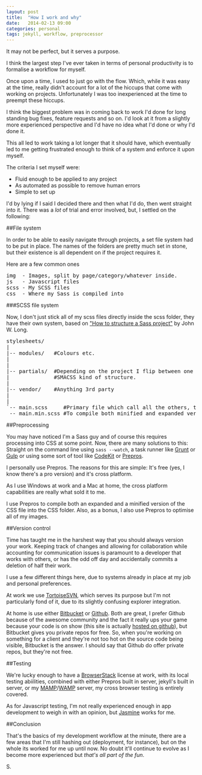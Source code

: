 ```yaml
---
layout: post
title:  "How I work and why"
date:   2014-02-13 09:00
categories: personal
tags: jekyll, workflow, preprocessor
---
```

<p class="post__excerpt">It may not be perfect, but it serves a purpose.</p>

<section>

I think the largest step I've ever taken in terms of personal productivity is to formalise a workflow for myself.

Once upon a time, I used to just go with the flow. Which, while it was easy at the time, really didn't account for a lot of the hiccups that come with working on projects. Unfortunately I was too inexperienced at the time to preempt these hiccups.

I think the biggest problem was in coming back to work I'd done for long standing bug fixes, feature requests and so on. I'd look at it from a slightly more experienced perspective and I'd have no idea what I'd done or why I'd done it. 

This all led to work taking a lot longer that it should have, which eventually led to me getting frustrated enough to think of a system and enforce it upon myself.

The criteria I set myself were:

* Fluid enough to be applied to any project
* As automated as possible to remove human errors
* Simple to set up

I'd by lying if I said I decided there and then what I'd do, then went straight into it. There was a <em>lot</em> of trial and error involved, but, I settled on the following:

</section>
<section>

##File system

In order to be able to easily navigate through projects, a set file system had to be put in place. The names of the folders are pretty much set in stone, but their existence is all dependent on if the project requires it.

Here are a few common ones

<pre>
img  - Images, split by page/category/whatever inside.
js   - Javascript files
scss - My SCSS files
css  - Where my Sass is compiled into
</pre> 

</section>
<section>

###SCSS file system

Now, I don't just stick all of my scss files directly inside the scss folder, they have their own system, based on ["How to structure a Sass project"][sass-structure] by John W. Long. 

<pre>
stylesheets/
|
|-- modules/   #Colours etc.
|    
|
|-- partials/  #Depending on the project I flip between one .scss file per page and a more          
|              #SMACSS kind of structure.
|
|-- vendor/    #Anything 3rd party          
|
|
`-- main.scss     #Primary file which call all the others, this is the one that's compiled   
 -- main.min.scss #To compile both minified and expanded versions at the same time    
</pre>

</section>
<section>

##Preprocessing

You may have noticed I'm a Sass guy and of course this requires processing into CSS at some point. Now, there are many solutions to this: Straight on the command line using <code>sass --watch</code>, a task runner like [Grunt][grunt] or [Gulp][gulp] or using some sort of tool like [CodeKit][codekit] or [Prepros][prepros].

I personally use Prepros. The reasons for this are simple: It's free (yes, I know there's a pro version) and it's cross platform. 

As I use Windows at work and a Mac at home, the cross platform capabilities are really what sold it to me.

I use Prepros to compile both an expanded and a minified version of the CSS file into the CSS folder. Also, as a bonus, I also use Prepros to optimise all of my images.

</section>
<section>

##Version control

Time has taught me in the harshest way that you should always version your work. Keeping track of changes and allowing for collaboration while accounting for communication issues is paramount to a developer that works with others, or has the odd off day and accidentally commits a deletion of half their work.

I use a few different things here, due to systems already in place at my job and personal preferences.

At work we use [TortoiseSVN][tortoise], which serves its purpose but I'm not particularly fond of it, due to its slightly confusing explorer integration.

At home is use either [Bitbucket][bitbucket] or [Github][github]. Both are great, I prefer Github because of the awesome community and the fact it really ups your game because your code is on show (this site is actually [hosted on github][hosted]), but Bitbucket gives you private repos for free. So, when you're working on something for a client and they're not too hot on the source code being visible, Bitbucket is the answer. I should say that Github do offer private repos, but they're not free.

</section>
<section>

##Testing

We're lucky enough to have a [BrowserStack][browserstack] license at work, with its local testing abiilities, combined with either Prepros built in server, jekyll's built in server, or my [MAMP][mamp]/[WAMP][wamp] server, my cross browser testing is entirely covered.

As for Javascript testing, I'm not really experienced enough in app development to weigh in with an opinion, but [Jasmine][jasmine] works for me.

</section>
<section class="post__conclusion">

##Conclusion

That's the basics of my development workflow at the minute, there are a few areas that I'm still hashing out (deployment, for instance), but on the whole its worked for me up until now. No doubt it'll continue to evolve as I become more experienced but <em>that's all part of the fun</em>.

</section>

<p class="post__signature">S.</p>

[prepros]: http://alphapixels.com/prepros/
[sass-structure]: http://thesassway.com/beginner/how-to-structure-a-sass-project/
[grunt]: http://gruntjs.com/
[gulp]: http://gulpjs.com/
[codekit]: https://incident57.com/codekit/
[tortoise]: http://tortoisesvn.net/
[bitbucket]: https://bitbucket.org/
[github]: http://github.com/
[hosted]: https://github.com/ShaunYearStrong/ShaunYearStrong.github.io
[browserstack]: http://www.browserstack.com/
[mamp]: http://www.mamp.info/en/index.html
[wamp]: http://www.wampserver.com/en/
[jasmine]: http://pivotal.github.io/jasmine/

